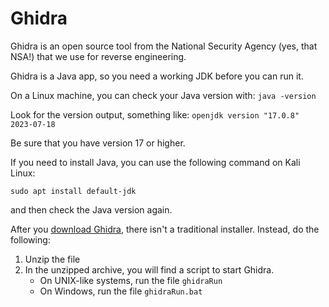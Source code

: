 # Ghidra

Ghidra is an open source tool from the National Security Agency (yes, that NSA!) that we use for reverse engineering.

Ghidra is a Java app, so you need a working JDK before you can run it. 

On a Linux machine, you can check your Java version with:
```java -version```

Look for the version output, something like:
```openjdk version "17.0.8" 2023-07-18```

Be sure that you have version 17 or higher. 

If you need to install Java, you can use the following command on Kali Linux:

```sudo apt install default-jdk```

and then check the Java version again.





After you [download Ghidra](https://ghidra-sre.org/), there isn't a traditional installer. Instead, do the following:
1. Unzip the file
2. In the unzipped archive, you will find a script to start Ghidra.
    * On UNIX-like systems, run the file ```ghidraRun```
    * On Windows, run the file ```ghidraRun.bat```



